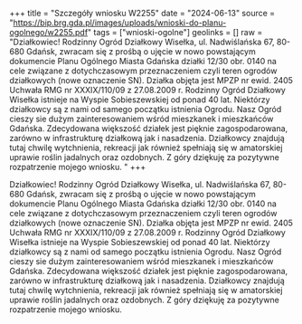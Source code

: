 +++
title = "Szczegóły wniosku W2255"
date = "2024-06-13"
source = "https://bip.brg.gda.pl/images/uploads/wnioski-do-planu-ogolnego/w2255.pdf"
tags = ["wnioski-ogolne"]
geolinks = []
raw = "Działkowiec! Rodzinny Ogród Działkowy Wisełka, ul. Nadwiślańska 67, 80-680 Gdańsk, zwracam się z prośbą o ujęcie w nowo powstającym dokumencie Planu Ogólnego Miasta Gdańska działki 12/30 obr. 0140 na cele związane z dotychczasowym przeznaczeniem czyli teren ogrodów działkowych (nowe oznaczenie SN). Działka objęta jest MPZP nr ewid. 2405 Uchwała RMG nr XXXIX/110/09 z 27.08.2009 r. Rodzinny Ogród Działkowy Wisełka istnieje na Wyspie Sobieszewskiej od ponad 40 lat. Niektórzy działkowcy są z nami od samego początku istnienia Ogrodu. Nasz Ogród cieszy sie dużym zainteresowaniem wśród mieszkanek i mieszkańców Gdańska. Zdecydowana większość działek jest pięknie zagospodarowana, zarówno w infrastrukturę działkową jak i nasadzenia. Działkowcy znajdują tutaj chwilę wytchnienia, rekreacji jak również spełniają się w amatorskiej uprawie roślin jadalnych oraz ozdobnych. Z góry dziękuję za pozytywne rozpatrzenie mojego wniosku. "
+++

Działkowiec! Rodzinny Ogród Działkowy Wisełka, ul. Nadwiślańska 67, 80-680
Gdańsk, zwracam się z prośbą o ujęcie w nowo powstającym dokumencie Planu Ogólnego Miasta
Gdańska działki 12/30 obr. 0140 na cele związane z dotychczasowym przeznaczeniem czyli
teren ogrodów działkowych (nowe oznaczenie SN). Działka objęta jest MPZP nr ewid. 2405
Uchwała RMG nr XXXIX/110/09 z 27.08.2009 r. Rodzinny Ogród Działkowy Wisełka istnieje na
Wyspie Sobieszewskiej od ponad 40 lat. Niektórzy działkowcy są z nami od samego początku
istnienia Ogrodu. Nasz Ogród cieszy sie dużym zainteresowaniem wśród mieszkanek i
mieszkańców Gdańska. Zdecydowana większość działek jest pięknie zagospodarowana, zarówno
w infrastrukturę działkową jak i nasadzenia. Działkowcy znajdują tutaj chwilę wytchnienia,
rekreacji jak również spełniają się w amatorskiej uprawie roślin jadalnych oraz ozdobnych. Z
góry dziękuję za pozytywne rozpatrzenie mojego wniosku.



